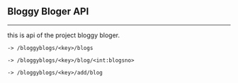 
## Bloggy Bloger API

-----

this is api of the project bloggy bloger.


    -> /bloggyblogs/<key>/blogs

    -> /bloggyblogs/<key>/blog/<int:blogsno>

    -> /bloggyblogs/<key>/add/blog